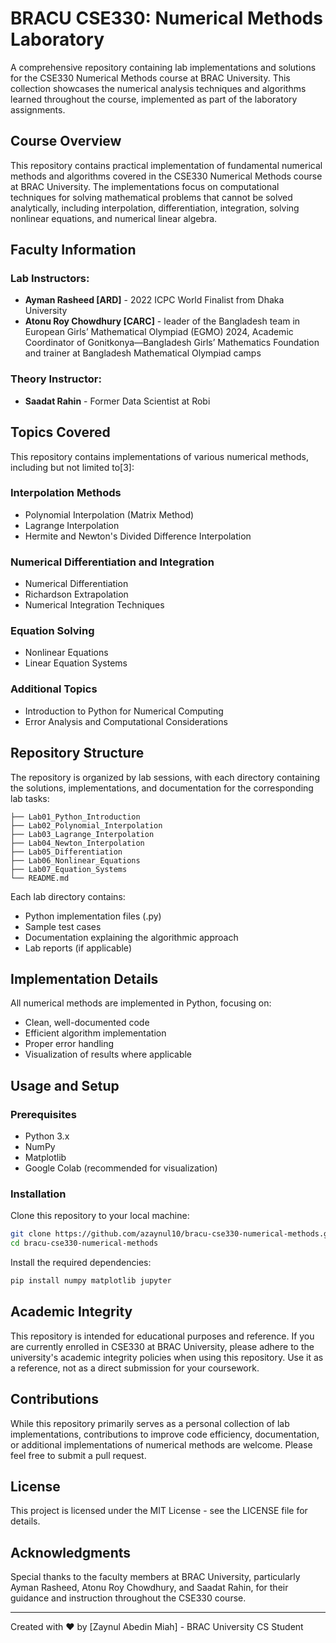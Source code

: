 # BRACU CSE330: Numerical Methods Laboratory

A comprehensive repository containing lab implementations and solutions for the CSE330 Numerical Methods course at BRAC University. This collection showcases the numerical analysis techniques and algorithms learned throughout the course, implemented as part of the laboratory assignments.

## Course Overview

This repository contains practical implementation of fundamental numerical methods and algorithms covered in the CSE330 Numerical Methods course at BRAC University. The implementations focus on computational techniques for solving mathematical problems that cannot be solved analytically, including interpolation, differentiation, integration, solving nonlinear equations, and numerical linear algebra.

## Faculty Information

### Lab Instructors:
- **Ayman Rasheed [ARD]** - 2022 ICPC World Finalist from Dhaka University
- **Atonu Roy Chowdhury [CARC]** -  leader of the Bangladesh team in European Girls’ Mathematical Olympiad (EGMO) 2024, Academic Coordinator of Gonitkonya—Bangladesh Girls’ Mathematics Foundation and trainer at Bangladesh Mathematical Olympiad camps

### Theory Instructor:
- **Saadat Rahin** - Former Data Scientist at Robi

## Topics Covered

This repository contains implementations of various numerical methods, including but not limited to[3]:

### Interpolation Methods
- Polynomial Interpolation (Matrix Method)
- Lagrange Interpolation
- Hermite and Newton's Divided Difference Interpolation

### Numerical Differentiation and Integration
- Numerical Differentiation
- Richardson Extrapolation
- Numerical Integration Techniques

### Equation Solving
- Nonlinear Equations
- Linear Equation Systems

### Additional Topics
- Introduction to Python for Numerical Computing
- Error Analysis and Computational Considerations

## Repository Structure

The repository is organized by lab sessions, with each directory containing the solutions, implementations, and documentation for the corresponding lab tasks:

```
├── Lab01_Python_Introduction
├── Lab02_Polynomial_Interpolation
├── Lab03_Lagrange_Interpolation
├── Lab04_Newton_Interpolation
├── Lab05_Differentiation
├── Lab06_Nonlinear_Equations
├── Lab07_Equation_Systems
└── README.md
```

Each lab directory contains:
- Python implementation files (.py)
- Sample test cases
- Documentation explaining the algorithmic approach
- Lab reports (if applicable)

## Implementation Details

All numerical methods are implemented in Python, focusing on:

- Clean, well-documented code
- Efficient algorithm implementation
- Proper error handling
- Visualization of results where applicable

## Usage and Setup

### Prerequisites
- Python 3.x
- NumPy
- Matplotlib
- Google Colab (recommended for visualization)

### Installation

Clone this repository to your local machine:

```bash
git clone https://github.com/azaynul10/bracu-cse330-numerical-methods.git
cd bracu-cse330-numerical-methods
```

Install the required dependencies:

```bash
pip install numpy matplotlib jupyter
```

## Academic Integrity

This repository is intended for educational purposes and reference. If you are currently enrolled in CSE330 at BRAC University, please adhere to the university's academic integrity policies when using this repository. Use it as a reference, not as a direct submission for your coursework.

## Contributions

While this repository primarily serves as a personal collection of lab implementations, contributions to improve code efficiency, documentation, or additional implementations of numerical methods are welcome. Please feel free to submit a pull request.

## License

This project is licensed under the MIT License - see the LICENSE file for details.

## Acknowledgments

Special thanks to the faculty members at BRAC University, particularly Ayman Rasheed, Atonu Roy Chowdhury, and Saadat Rahin, for their guidance and instruction throughout the CSE330 course.

---

Created with ❤️ by [Zaynul Abedin Miah] - BRAC University CS Student
